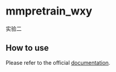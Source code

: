 # mmpretrain_wxy

 实验二

## How to use

Please refer to the official [documentation](https://mmpretrain.readthedocs.io/en/latest/index.html).